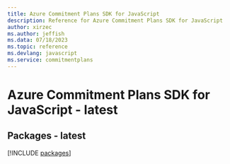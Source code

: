 ```yaml
---
title: Azure Commitment Plans SDK for JavaScript
description: Reference for Azure Commitment Plans SDK for JavaScript
author: xirzec
ms.author: jeffish
ms.data: 07/18/2023
ms.topic: reference
ms.devlang: javascript
ms.service: commitmentplans
---
```

# Azure Commitment Plans SDK for JavaScript - latest
## Packages - latest
[!INCLUDE [packages](commitment-plans-index.md)]